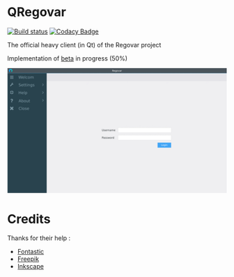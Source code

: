 # QRegovar

[![Build status](https://ci.appveyor.com/api/projects/status/275xv8xawf4hn199?svg=true)](https://ci.appveyor.com/project/ikit/qregovar) [![Codacy Badge](https://api.codacy.com/project/badge/Grade/ec9575b135cb4479ac10866799b00e63)](https://www.codacy.com/app/olivier_6/QRegovar?utm_source=github.com&amp;utm_medium=referral&amp;utm_content=REGOVAR/QRegovar&amp;utm_campaign=Badge_Grade)

The official heavy client (in Qt) of the Regovar project

Implementation of [beta](https://github.com/REGOVAR/QRegovar/milestone/1) in progress (50%)

![mokcup](https://raw.githubusercontent.com/REGOVAR/QRegovar/master/docs/mockup/mockup.gif)


# Credits
Thanks for their help :

 * [Fontastic](http://app.fontastic.me/)
 * [Freepik](https://www.flaticon.com/)
 * [Inkscape](https://inkscape.org/en/)

